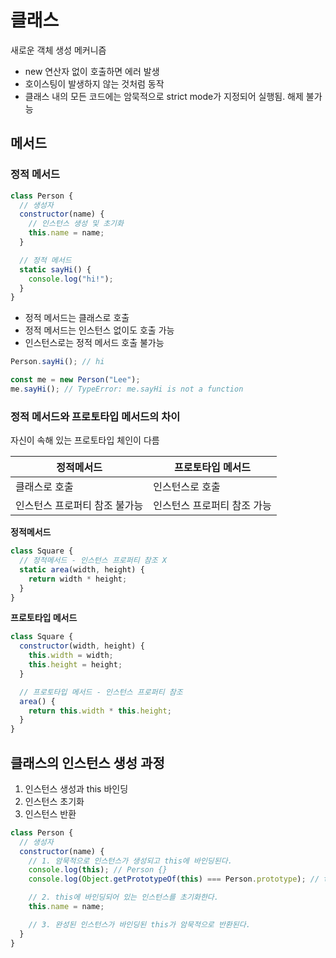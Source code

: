 # 클래스

새로운 객체 생성 메커니즘

- new 연산자 없이 호출하면 에러 발생
- 호이스팅이 발생하지 않는 것처럼 동작
- 클래스 내의 모든 코드에는 암묵적으로 strict mode가 지정되어 실행됨. 해제 불가능

## 메서드

### 정적 메서드

```jsx
class Person {
  // 생성자
  constructor(name) {
    // 인스턴스 생성 및 초기화
    this.name = name;
  }

  // 정적 메서드
  static sayHi() {
    console.log("hi!");
  }
}
```

- 정적 메서드는 클래스로 호출
- 정적 메서드는 인스턴스 없이도 호출 가능
- 인스턴스로는 정적 메서드 호출 불가능

```jsx
Person.sayHi(); // hi

const me = new Person("Lee");
me.sayHi(); // TypeError: me.sayHi is not a function
```

### 정적 메서드와 프로토타입 메서드의 차이

자신이 속해 있는 프로토타입 체인이 다름

| 정적메서드                    | 프로토타입 메서드           |
| ----------------------------- | --------------------------- |
| 클래스로 호출                 | 인스턴스로 호출             |
| 인스턴스 프로퍼티 참조 불가능 | 인스턴스 프로퍼티 참조 가능 |

**정적메서드**

```jsx
class Square {
  // 정적메서드 - 인스턴스 프로퍼티 참조 X
  static area(width, height) {
    return width * height;
  }
}
```

**프로토타입 메서드**

```jsx
class Square {
  constructor(width, height) {
    this.width = width;
    this.height = height;
  }

  // 프로토타입 메서드 - 인스턴스 프로퍼티 참조
  area() {
    return this.width * this.height;
  }
}
```

## 클래스의 인스턴스 생성 과정

1. 인스턴스 생성과 this 바인딩
2. 인스턴스 초기화
3. 인스턴스 반환

```jsx
class Person {
  // 생성자
  constructor(name) {
    // 1. 암묵적으로 인스턴스가 생성되고 this에 바인딩된다.
    console.log(this); // Person {}
    console.log(Object.getPrototypeOf(this) === Person.prototype); // true

    // 2. this에 바인딩되어 있는 인스턴스를 초기화한다.
    this.name = name;

    // 3. 완성된 인스턴스가 바인딩된 this가 암묵적으로 반환된다.
  }
}
```
